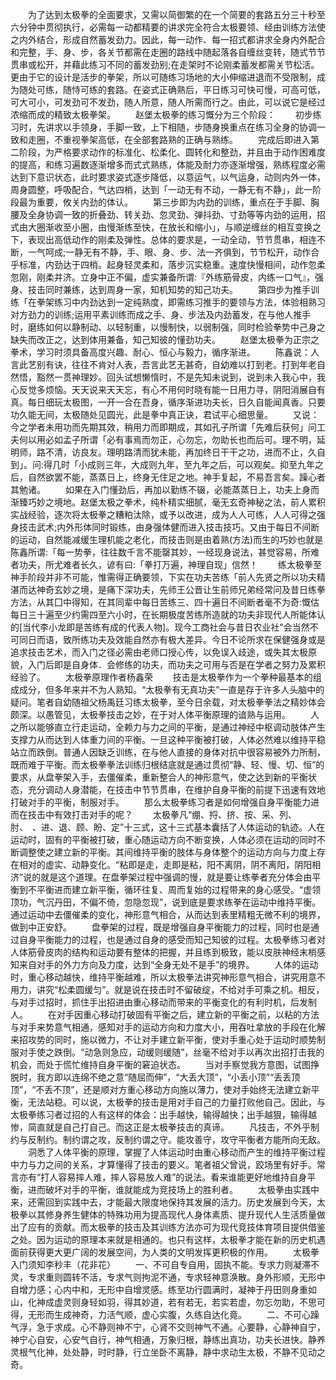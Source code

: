 <!-- { "loadSidebar": true } -->
　　为了达到太极拳的全面要求，又需以简御繁的在一个简要的套路五分三十秒至六分钟中贯彻执行，必需每一动都精要的讲求完全符合太极要领、经由训练方法使之内外结合，形成自然蓄发劲力。因此，每一动作、每一招式都讲求全身内外配合和完整，手、身、步，各关节都需在走圈的路线中随起落各自缠丝变转，随式节节贯串或松开，并藉此练习不同的蓄发劲别;在走架时不论刚柔蓄发都需关节松活。更由于它的设计是活步的拳架，所以可随练习场地的大小伸缩进退而不受限制，成为随处可练，随恃可练的套路。在姿式正确熟后，平日练习可快可慢，可高可低，可大可小，可发劲可不发劲，随人所意，随人所需而行之。由此，可以说它是经过浓缩而成的精致太极拳架。
　　赵堡太极拳的练习慨分为三个阶段：
　　初步练习时，先讲求以手领身，手脚一致，上下相随，步随身换重点在练习全身的协调一致和走圈，不重视拳架高低，在全部套路熟的正确与熟练。
　　完成后即进入第二阶段，为严格要求动作的标准化、松柔化、圆转化和整劲，并且由于动作困难度的提高，和练习遍数逐渐增多而式式熟练，体能及耐力亦逐渐增强，熟练程度必需达到下意识状态，此时要求姿式逐步降低，以意运气，以气运身，动则内外一体，周身圆整，呼吸配合，气达四梢，达到「一动无有不动，一静无有不静」，此一阶段最为重要，攸关内劲的体认。
　　第三步即为内劲的训练，重点在于手脚、胸腰及全身协调一致的折叠劲、转关劲、忽灵劲、弹抖劲、寸劲等等内劲的运用，招式由大圈渐收至小圈，由慢渐练至快，在放长和缩小」，与顺逆缠丝的相互变换之下，表现出高低动作的刚柔及弹性。总体的要求是，一动全动，节节贯串，相连不断，一气呵成;一静无有不静，手、眼、身、步、法一齐俱到，节节松开，动作合乎标准，内劲达于四梢。起身轻灵柔和，落步沉实稳重。速度快慢相间，动作忽柔忽刚，刚柔并济。立身中正不偏，虚实兼备所谓:『外练筋骨皮，内练一口气』，强身、技击同时兼练，达到周身一家，知机知势的知己功夫。
　　第四步为推手训练「在拳架练习中内劲达到一定纯熟度，即需练习推手的要领与方法，体验相熟习对方劲力的训练;运用平素训练而成之手、身、步法及内劲蓄发，在与他人推手时，磨练如何以静制动、以轻制重，以慢制快，以弱制强，同时检验拳势中己身之缺失而改正之，达到体用兼备，知己知彼的懂劲功夫。
　　赵堡太极拳为正宗之拳术，学习时须具备高度兴趣、耐心、恒心与毅力，循序渐进。
　　陈鑫说：人言此艺别有诀，往往不肯对人表，吾言此艺无甚奇，自幼难以打到老。打到年老自然悟，豁然一贯神理妙。回头试想懒惰时，不是先知未说到，说到未入我心中，我心反觉多烦恼。天天说来天天忘，有心不用何时晓有能一日用力寻，阴阳消展自有真。每日细玩太极图，一开一合在吾身，循序渐进功夫长，日久自能闻真香。只要功久能无间，太极随处见圆光，此是拳中真正诀，君试平心细思量。
　　又说：今之学者未用功而先期其效，稍用力而即期成，其如孔子所谓「先难后获何」问工夫何以用必如孟子所谓「必有事焉而勿正，心勿忘，勿助长也而后可。理不明，延明师，路不清，访良友。理明路清而犹未能，再加终日干干之功，进而不止，久自到」。问:得几时「小成则三年，大成则九年，至九年之后，可以观矣。抑至九年之后，自然欲罢不能，蒸蒸日上，终身无住足之地。神手复起，不易吾言矣。躁心者其勉诸。
　　如果在入门懂劲后，再加以勤练不辍，必能蒸蒸日上，功夫上身而渐臻巧妙之境地。赵堡太极之拳术，纯朴精实细腻，毫无玄奇神秘之法，前人累积实战经验，逐次将太极拳之糟粕汰除，或予以改进，成为人人可练，人人可得之强身技击武术;内外形体同时锻练，由身强体健而进入技击技巧。又由于每日不间断的运动，自然能减缓生理机能之老化，而技击则是由着熟(方法)而生的巧妙也就是陈鑫所谓:「每一势拳，往往数千言不能罄其妙，一经现身说法，甚觉容易，所难者功夫，所尤难者长久，谚有曰:「拳打万遍，神理自现」信然！
　　练太极拳至神手阶段并非不可能，惟需得正确要领，下实在功夫苦练「前人先贤之所以功夫精湛而达神奇玄妙之境，是痛下深功夫，先师王公晋让生前师兄弟经常问及昔日练拳方法，从其囗中得知，在其同辈中每日苦练三、四十遍日不间断者毫不为奇:慨估每日三十遍至少约需四至六小时，在长期极度苦练所造就的功夫非现代人所能体认的[当代李小龙即是苦练有成的代表人物]。现今工商社会与昔日农业社"会当然不可同日而语，致所练功夫及效能自然亦有极大差异。今日不论所求在保健强身或是追求技击艺术，而入门之径必需由老师口授心传，以免误入歧途，或失其太极原貌，入门后即是自身体．会修练的功夫，而功夫之可用与否是在学者之努力及累积经验了。
　　太极拳原理作者杨鑫荣
　　技击是太极拳作为一个拳种最基本的组成成分，但多年来并不为人熟知。“太极拳有无真功夫”一直是存于许多人头脑中的疑问。笔者自幼随祖父杨禹廷习练太极拳，至今日余载，对太极拳拳法之精妙体会颇深。以愚管见，太极拳技击之妙，在于对人体平衡原理的谙熟与运用。
　　人之所以能够直立行走运动，全赖力与力之间的平衡，是通过神经中枢调动肢体产生支撑力从而达到人体重力间的平衡。一旦这种平衡被打破，人体必然难以维持平稳站立而跌倒。普通人因缺乏训练，在与他人直接的身体对抗中很容易被外力所制，既而难于平衡。而太极拳拳法训练归根结底就是通过贯彻“静、轻、慢、切、恒”的要求，从盘拳架入手，去僵催柔，重新整合人的神形意气，使之达到新的平衡状态，充分调动人身潜能，在技击中节节贯串，在维护自身平衡的前提下迅速有效地打破对手的平衡，制服对手。
　　那么太极拳练习者是如何增强自身平衡能力进而在技击中有效打击对手的呢？
　　太极拳凡“绷、捋、挤、按、采、列、肘、　、进、退、顾、盼、定”十三式，这十三式基本囊括了人体运动的轨迹。人在运动时，固有的平衡被打破，重心随运动方向不断变换，人体必须在运动的同时不断调整使之建立新的平衡。其间维持平衡的肢体与身体整个的运动方向与力度上存在相对的虚实、动静变化。“粘即是走，走即是粘，阳不离阴，阴不离阳，阴阳相济”说的就是这个道理。在盘拳架过程中强调的慢，就是要让练拳者充分体会由平衡到不平衡进而建立新平衡，循环往复、周而复始的过程带来的身心感受。“虚领顶功，气沉丹田，不偏不倚，忽隐忽现”，说到底是要求练拳在运动中维持平衡。通过运动中去僵催柔的变化，神形意气相合，从而达到表里精粗无微不利的境界，做到中正安舒。
　　盘拳架的过程，既是增强自身平衡能力的过程，同时也是通过自身平衡能力的过程，也是通过自身的感受而知己知彼的过程。太极拳练习者对人体筋骨皮肉的结构和运动要有整体的把握，并且练到极致，能以皮肤神经末梢感知来自对手的外力方向及力度，达到“全身无处不是手”的境界。
　　人体的运动时，重心移动越快，维持平衡越难，所以太极拳法讲究神形意气相合，讲究用意不用力，讲究“松柔圆缓匀”。就是说在技击时不留破绽，不给对手可乘之机。相反，与对手过招时，抓住手出招进由重心移动而带来的平衡变化的有利时机，后发制人。
　　在对手因重心移动打破固有平衡之后，建立新的平衡之前，以粘的方法与对手来势意气相通，感知对手的运动方向和力度大小，用吞吐拿放的手段在化解来招攻势的同时，施以微力，不让对手建立新平衡，使对手重心处于运动时顺势制服对手使之跌倒。“动急则急应，动缓则缓随”，丝毫不给对手以再次出招打击我的机会，而处于慌忙维持自身平衡的窘迫状态。
　　当对手察觉我方意图，试图挣脱时，我方即以连绵不绝之意“随屈而伸”，“大丢大顶”，“小丢小顶”“丢丢顶顶”，“不丢不顶”，还是顺对方重心移动方向施以薄力，使对手始终无法建立新平衡，无法站稳。可以说，太极拳的技击是用对手自己的力量打败他自己。因此，与太极拳练习者过招的人有这样的体会：出手越快，输得越快；出手越狠，输得越惨，简直就是自己打自己。而这正是太极拳技击的真谛。
　　凡技击，不外乎制约与反制约。制约谓之攻，反制约谓之守。能攻善守，攻守平衡者方能所向无敌。
　　洞悉了人体平衡的原理，掌握了人体运动时由重心移动而产生的维持平衡过程中力与力之间的关系，才算懂得了技击的要义。笔者祖父曾说，跤场里有好手。常言亦有“打人容易摔人难，摔人容易放人难”的说法。看来谁能更好地维持自身平衡，进而破坏对手的平衡，谁就能成为竞技场上的胜利者。
　　太极拳由实践中来，还需回到实践中去，才能最大限度地保持其发展的活力。历史发展到今天，太极拳以其修身养生健体的特殊功用为提高现代人身体素质、提升现代人生活质量做出了应有的贡献。而太极拳的技击及其训练方法亦可为现代竞技体育项目提供借鉴之处。因为运动的原理本来就是相通的。也只有这样，太极拳才能在新的历史机遇面前获得更大更广阔的发展空间，为人类的文明发挥更积极的作用。
　　太极拳入门须知李秒丰（花非花）
　　一、不可自专自用，固执不能。专求力则凝滞不灵，专求重则圆转不活，专求气则拘泥不通，专求轻神意涣散。身外形顺，无形中自增力感；心内中和，无形中自增灵感。练至功行圆满时，凝神于丹田则身重如山，化神成虚灵则身轻如羽，得其妙道，若有若无，若实若虚，勿忘勿助，不思可得，无形而生成神奇，力活气顺，虚心实腹，久练自达化竟。
　　二、不可心躁气浮，急于求成。心不静则神不宁，心肾不交则神气不通。心要静，心静神自宁，神宁心自安，心安气自行，神气相通，万象归根，静练出真功，功夫长进快。静养灵根气化神，处处静，时时静，行立坐卧不离静，静中求动生太极，不静不见动之奇。
